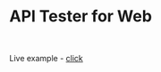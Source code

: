 # API Tester for Web

<p align="center">
  <img src=""/>
  <img src=""/>
</p>

Live example - [click](https://)
